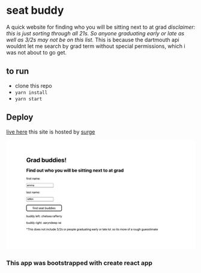 # seat buddy
A quick website for finding who you will be sitting next to at grad 
*disclaimer: this is just sorting through all 21s. So anyone graduating early or late as well as 3/2s may not be on this list.* 
This is because the dartmouth api wouldnt let me search by grad term without special permissions, which i was not about to go get.

## to run
- clone this repo
- `yarn install`
- `yarn start`

## Deploy
[live here](http://seat-buddies.surge.sh/)
this site is hosted by [surge](https://surge.sh/)

![screen shot of the site](./screen_shot.png)

### This app was bootstrapped with create react app